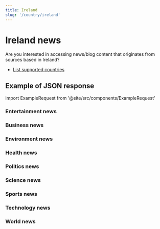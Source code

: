 ```yaml
---
title: Ireland
slug: '/country/ireland'
---
```


# Ireland news

Are you interested in accessing news/blog content that originates from sources based in Ireland?

- [List supported countries](/get-articles/countries)

## Example of JSON response

import ExampleRequest from '@site/src/components/ExampleRequest'

### Entertainment news
<ExampleRequest url="https://apitube.io/v1/news/articles?limit=2&category=news/Arts_and_Entertainment&language=ie"></ExampleRequest>

### Business news
<ExampleRequest url="https://apitube.io/v1/news/articles?limit=2&category=news/Business&language=ie"></ExampleRequest>

### Environment news
<ExampleRequest url="https://apitube.io/v1/news/articles?limit=2&category=news/Environment&language=ie"></ExampleRequest>

### Health news
<ExampleRequest url="https://apitube.io/v1/news/articles?limit=2&category=news/Health&language=ie"></ExampleRequest>

### Politics news
<ExampleRequest url="https://apitube.io/v1/news/articles?limit=2&category=news/Politics&language=ie"></ExampleRequest>

### Science news
<ExampleRequest url="https://apitube.io/v1/news/articles?limit=2&category=news/Science&language=ie"></ExampleRequest>

### Sports news
<ExampleRequest url="https://apitube.io/v1/news/articles?limit=2&category=news/Sports&language=ie"></ExampleRequest>

### Technology news
<ExampleRequest url="https://apitube.io/v1/news/articles?limit=2&category=news/Technology&language=ie"></ExampleRequest>

### World news
<ExampleRequest url="https://apitube.io/v1/news/articles?limit=2&category=news/World&language=ie"></ExampleRequest>
